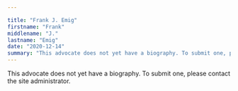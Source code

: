 ```yaml
---

title: "Frank J. Emig"
firstname: "Frank"
middlename: "J."
lastname: "Emig"
date: "2020-12-14"
summary: "This advocate does not yet have a biography. To submit one, please contact the site administrator."
---
```

This advocate does not yet have a biography. To submit one, please contact the site administrator.

